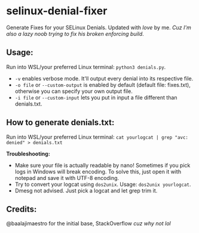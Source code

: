 # selinux-denial-fixer
Generate Fixes for your SELinux Denials. Updated with *love* by me. *Cuz I'm also a lazy noob trying to fix his broken enforcing build*.

Usage:
-------
Run into WSL/your preferred Linux terminal: `python3 denials.py`.

- `-v` enables verbose mode. It'll output every denial into its respective file.
- `-o file` or `--custom-output` is enabled by default (default file: fixes.txt), otherwise you can specify your own output file.
- `-i file` or `--custom-input` lets you put in input a file different than denials.txt.

How to generate denials.txt:
----------------------------
Run into WSL/your preferred Linux terminal: `cat yourlogcat | grep "avc: denied" > denials.txt`

**Troubleshooting:**
- Make sure your file is actually readable by nano! Sometimes if you pick logs in Windows will break encoding. To solve this, 
just open it with notepad and save it with UTF-8 encoding.
- Try to convert your logcat using `dos2unix`. Usage: `dos2unix yourlogcat`.
- Dmesg not advised. Just pick a logcat and let grep trim it.

Credits:
--------
@baalajimaestro for the initial base, StackOverflow *cuz why not lol*
